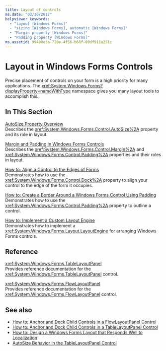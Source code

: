 ```yaml
---
title: Layout of controls
ms.date: "03/30/2017"
helpviewer_keywords:
  - "layout [Windows Forms]"
  - "sizing [Windows Forms], automatic [Windows Forms]"
  - "Margin property [Windows Forms]"
  - "Padding property [Windows Forms]"
ms.assetid: 99400e3a-720e-4f56-b68f-89df911a251c
---
```


# Layout in Windows Forms Controls

Precise placement of controls on your form is a high priority for many applications. The <xref:System.Windows.Forms?displayProperty=nameWithType> namespace gives you many layout tools to accomplish this.

## In This Section

[AutoSize Property Overview](autosize-property-overview.md)\
Describes the <xref:System.Windows.Forms.Control.AutoSize%2A> property and its role in layout.

[Margin and Padding in Windows Forms Controls](margin-and-padding-in-windows-forms-controls.md)\
Describes the <xref:System.Windows.Forms.Control.Margin%2A> and <xref:System.Windows.Forms.Control.Padding%2A> properties and their roles in layout.

[How to: Align a Control to the Edges of Forms](how-to-align-a-control-to-the-edges-of-forms.md)\
Demonstrates how to use the <xref:System.Windows.Forms.Control.Dock%2A> property to align your control to the edge of the form it occupies.

[How to: Create a Border Around a Windows Forms Control Using Padding](how-to-create-a-border-around-a-windows-forms-control-using-padding.md)\
Demonstrates how to use the <xref:System.Windows.Forms.Control.Padding%2A> property to outline a control.

[How to: Implement a Custom Layout Engine](how-to-implement-a-custom-layout-engine.md)\
Demonstrates how to implement a <xref:System.Windows.Forms.Layout.LayoutEngine> for arranging Windows Forms controls.

## Reference

<xref:System.Windows.Forms.TableLayoutPanel>\
Provides reference documentation for the <xref:System.Windows.Forms.TableLayoutPanel> control.

<xref:System.Windows.Forms.FlowLayoutPanel>\
Provides reference documentation for the <xref:System.Windows.Forms.FlowLayoutPanel> control.

## See also

- [How to: Anchor and Dock Child Controls in a FlowLayoutPanel Control](how-to-anchor-and-dock-child-controls-in-a-flowlayoutpanel-control.md)
- [How to: Anchor and Dock Child Controls in a TableLayoutPanel Control](how-to-anchor-and-dock-child-controls-in-a-tablelayoutpanel-control.md)
- [How to: Design a Windows Forms Layout that Responds Well to Localization](how-to-design-a-windows-forms-layout-that-responds-well-to-localization.md)
- [AutoSize Behavior in the TableLayoutPanel Control](autosize-behavior-in-the-tablelayoutpanel-control.md)
